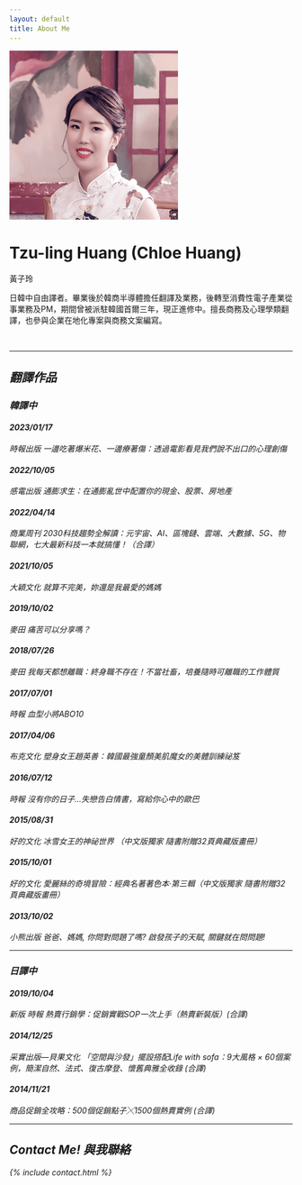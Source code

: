 ```yaml
---
layout: default
title: About Me
---
```


<img class="about" src="/assets/img/photo.png" />

# Tzu-ling Huang (Chloe Huang) 

黃子玲

日韓中自由譯者。畢業後於韓商半導體擔任翻譯及業務，後轉至消費性電子產業從事業務及PM，期間曾被派駐韓國首爾三年，現正進修中。擅長商務及心理學類翻譯，也參與企業在地化專案與商務文案編寫。

<a href="https://www.linkedin.com/in/chloe-huang900/" target="_blank">
  <i class="fa fa-linkedin-square" />
</a>

<br/>

---

## 翻譯作品

### 韓譯中

#### 2023/01/17
時報出版 一邊吃著爆米花、一邊療著傷：透過電影看見我們說不出口的心理創傷

#### 2022/10/05
感電出版 通膨求生：在通膨亂世中配置你的現金、股票、房地產

#### 2022/04/14
商業周刊 2030科技趨勢全解讀：元宇宙、AI、區塊鏈、雲端、大數據、5G、物聯網，七大最新科技一本就搞懂！（合譯）

#### 2021/10/05
大穎文化 就算不完美，妳還是我最愛的媽媽

#### 2019/10/02 
麥田 痛苦可以分享嗎？

#### 2018/07/26 
麥田 我每天都想離職：終身職不存在！不當社畜，培養隨時可離職的工作體質

#### 2017/07/01 
時報 血型小將ABO10

#### 2017/04/06 
布克文化 塑身女王趙英善：韓國最強童顏美肌魔女的美體訓練祕笈

#### 2016/07/12 
時報 沒有你的日子…失戀告白情書，寫給你心中的歐巴

#### 2015/08/31 
好的文化 冰雪女王的神祕世界 （中文版獨家 隨書附贈32頁典藏版畫冊）

#### 2015/10/01 
好的文化 愛麗絲的奇境冒險：經典名著著色本‧第三輯（中文版獨家 隨書附贈32頁典藏版畫冊）

#### 2013/10/02 
小熊出版 爸爸、媽媽, 你問對問題了嗎? 啟發孩子的天賦, 關鍵就在問問題!


---

### 日譯中

#### 2019/10/04 
新版 時報 熱賣行銷學：促銷實戰SOP一次上手（熱賣新裝版）(合譯)

#### 2014/12/25 
采實出版—貝果文化 「空間與沙發」擺設搭配Life with sofa：9大風格 × 60個案例，簡潔自然、法式、復古摩登、懷舊典雅全收錄 (合譯)

#### 2014/11/21 
商品促銷全攻略：500個促銷點子╳1500個熱賣實例 (合譯)

---

## Contact Me! 與我聯絡

{% include contact.html %}
